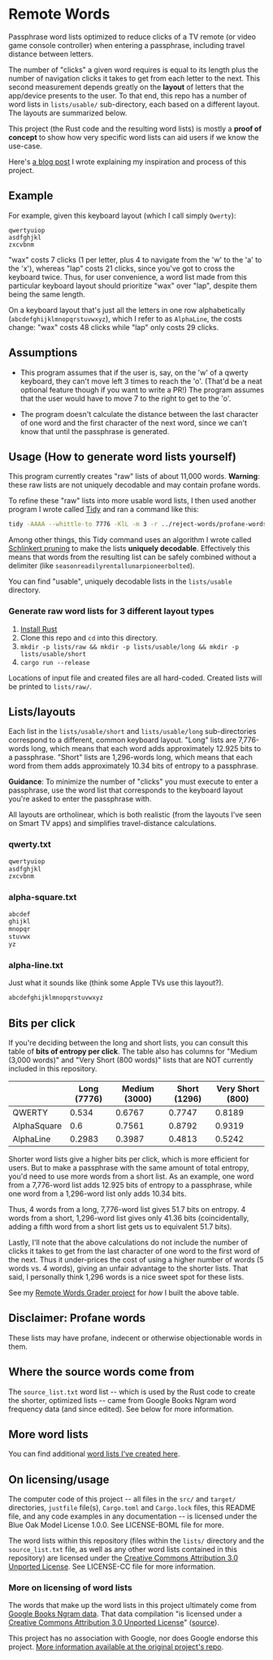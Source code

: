 # Remote Words

Passphrase word lists optimized to reduce clicks of a TV remote (or video game console controller) when entering a passphrase, including travel distance between letters.

The number of "clicks" a given word requires is equal to its length plus the number of navigation clicks it takes to get from each letter to the next. This second measurement depends greatly on the **layout** of letters that the app/device presents to the user. To that end, this repo has a number of word lists in `lists/usable/` sub-directory, each based on a different layout. The layouts are summarized below.

This project (the Rust code and the resulting word lists) is mostly a **proof of concept** to show how very specific word lists can aid users if we know the use-case.

Here's [a blog post](https://sts10.github.io//2022/10/24/a-good-netflix-password.html) I wrote explaining my inspiration and process of this project.

## Example

For example, given this keyboard layout (which I call simply `Qwerty`):
```
qwertyuiop
asdfghjkl
zxcvbnm
```

"wax" costs 7 clicks (1 per letter, plus 4 to navigate from the 'w' to the 'a' to the 'x'), whereas "lap" costs 21 clicks, since you've got to cross the keyboard twice. Thus, for user convenience, a word list made from this particular keyboard layout should prioritize "wax" over "lap", despite them being the same length.

On a keyboard layout that's just all the letters in one row alphabetically (`abcdefghijklmnopqrstuvwxyz`), which I refer to as `AlphaLine`, the costs change: "wax" costs 48 clicks while "lap" only costs 29 clicks.

## Assumptions

- This program assumes that if the user is, say, on the 'w' of a qwerty keyboard, they can't move left 3 times to reach the 'o'. (That'd be a neat optional feature though if you want to write a PR!) The program assumes that the user would have to move 7 to the right to get to the 'o'.

- The program doesn't calculate the distance between the last character of one word and the first character of the next word, since we can't know that until the passphrase is generated.

## Usage (How to generate word lists yourself)

This program currently creates "raw" lists of about 11,000 words. **Warning**: these raw lists are not uniquely decodable and may contain profane words.

To refine these "raw" lists into more usable word lists, I then used another program I wrote called [Tidy](https://github.com/sts10/tidy) and ran a command like this:

```bash
tidy -AAAA --whittle-to 7776 -KlL -m 3 -r ../reject-words/profane-words.txt -r ../reject-words/roman-numerals-lower.txt -r ../reject-words/britishisms.txt -r ../reject-words/repeated-letters.txt --samples --force -o lists/usable/long/alpha-line.txt lists/raw/alpha-line.txt
```

Among other things, this Tidy command uses an algorithm I wrote called [Schlinkert pruning](https://sts10.github.io/2022/08/12/efficiently-pruning-until-uniquely-decodable.html) to make the  lists **uniquely decodable**. Effectively this means that words from the resulting list can be safely combined without a delimiter (like `seasonreadilyrentallunarpioneerbolted`). 

You can find "usable", uniquely decodable lists in the `lists/usable` directory. 

### Generate raw word lists for 3 different layout types

1. [Install Rust](https://www.rust-lang.org/tools/install)
2. Clone this repo and `cd` into this directory.
3. `mkdir -p lists/raw && mkdir -p lists/usable/long && mkdir -p lists/usable/short`
4. `cargo run --release`

Locations of input file and created files are all hard-coded. Created lists will be printed to `lists/raw/`.

## Lists/layouts

Each list in the `lists/usable/short` and `lists/usable/long` sub-directories correspond to a different, common keyboard layout. "Long" lists are 7,776-words long, which means that each word adds approximately 12.925 bits to a passphrase. "Short" lists are 1,296-words long, which means that each word from them adds approximately 10.34 bits of entropy to a passphrase.

**Guidance**: To minimize the number of "clicks" you must execute to enter a passphrase, use the word list that corresponds to the keyboard layout you're asked to enter the passphrase with.

All layouts are ortholinear, which is both realistic (from the layouts I've seen on Smart TV apps) and simplifies travel-distance calculations.

### qwerty.txt

```txt
qwertyuiop
asdfghjkl
zxcvbnm
```

### alpha-square.txt
```txt
abcdef
ghijkl
mnopqr
stuvwx
yz
```

### alpha-line.txt

Just what it sounds like (think some Apple TVs use this layout?).

```txt
abcdefghijklmnopqrstuvwxyz
```

## Bits per click 

If you're deciding between the long and short lists, you can consult this table of **bits of entropy per click**. The table also has columns for "Medium (3,000 words)" and "Very Short (800 words)" lists that are NOT currently included in this repository. 

|             | Long (7776) | Medium (3000) | Short (1296) | Very Short (800) |
|-------------|-------------|---------------|--------------|------------------|
| QWERTY      | 0.534       | 0.6767        | 0.7747       | 0.8189           |
| AlphaSquare | 0.6         | 0.7561        | 0.8792       | 0.9319           |
| AlphaLine   | 0.2983      | 0.3987        | 0.4813       | 0.5242           |

Shorter word lists give a higher bits per click, which is more efficient for users. But to make a passphrase with the same amount of total entropy, you'd need to use more words from a short list. As an example, one word from a 7,776-word list adds 12.925 bits of entropy to a passphrase, while one word from a 1,296-word list only adds 10.34 bits. 

Thus, 4 words from a long, 7,776-word list gives 51.7 bits on entropy. 4 words from a short, 1,296-word list gives only 41.36 bits (coincidentally, adding a fifth word from a short list gets us to equivalent 51.7 bits). 

Lastly, I'll note that the above calculations do not include the number of clicks it takes to get from the last character of one word to the first word of the next. Thus it under-prices the cost of using a higher number of words (5 words vs. 4 words), giving an unfair advantage to the shorter lists. That said, I personally think 1,296 words is a nice sweet spot for these lists.

See my [Remote Words Grader project](https://github.com/sts10/remote-words-grader) for _how_ I built the above table.

## Disclaimer: Profane words

These lists may have profane, indecent or otherwise objectionable words in them.

## Where the source words come from

The `source_list.txt` word list -- which is used by the Rust code to create the shorter, optimized lists -- came from Google Books Ngram word frequency data (and since edited). See below for more information.

## More word lists

You can find additional [word lists I've created here](https://github.com/sts10/generated-wordlists).

## On licensing/usage

The computer code of this project -- all files in the `src/` and `target/` directories, `justfile` file(s), `Cargo.toml` and `Cargo.lock` files, this README file, and any code examples in any documentation -- is licensed under the Blue Oak Model License 1.0.0. See LICENSE-BOML file for more. 

The word lists within this repository (files within the `lists/` directory and the `source_list.txt` file, as well as any other word lists contained in this repository) are licensed under the [Creative Commons Attribution 3.0 Unported License](http://creativecommons.org/licenses/by/3.0/). See LICENSE-CC file for more information.

### More on licensing of word lists

The words that make up the word lists in this project ultimately come from [Google Books Ngram data](https://storage.googleapis.com/books/ngrams/books/datasetsv3.html). That data compilation "is licensed under a [Creative Commons Attribution 3.0 Unported License](http://creativecommons.org/licenses/by/3.0/)" ([source](https://storage.googleapis.com/books/ngrams/books/datasetsv3.html)). 

This project has no association with Google, nor does Google endorse this project. [More information available at the original project's repo](https://github.com/sts10/common_word_list_maker).
